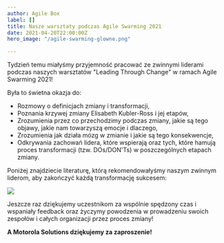 ```yaml
---
author: Agile Box
label: []
title: Nasze warsztaty podczas Agile Swarming 2021
date: 2021-04-20T22:00:00Z
hero_image: "/agile-swarming-glowne.png"

---
```

Tydzień temu miałyśmy przyjemność pracować ze zwinnymi liderami podczas naszych warsztatów "Leading Through Change" w ramach Agile Swarming 2021!

Była to świetna okazja do:

* Rozmowy o definicjach zmiany i transformacji,
* Poznania krzywej zmiany Elisabeth Kubler-Ross i jej etapów,
* Zrozumienia przez co przechodzimy podczas zmiany, jakie są tego objawy, jakie nam towarzyszą emocje i dlaczego,
* Zrozumienia jak działa mózg w zmianie i jakie są tego konsekwencje,
* Odkrywania zachowań lidera, które wspierają oraz tych, które hamują proces transformacji (tzw. DOs/DON'Ts) w poszczególnych etapach zmiany.

Poniżej znajdziecie literaturę, którą rekomendowałyśmy naszym zwinnym liderom, aby zakończyć każdą transformację sukcesem:

![](/agile-swarming-polecana-literatura.jpg)

Jeszcze raz dziękujemy uczestnikom za wspólnie spędzony czas i wspaniały feedback oraz życzymy powodzenia w prowadzeniu swoich zespołów i całych organizacji przez proces zmiany!‍

**A Motorola Solutions dziękujemy za zaproszenie!**